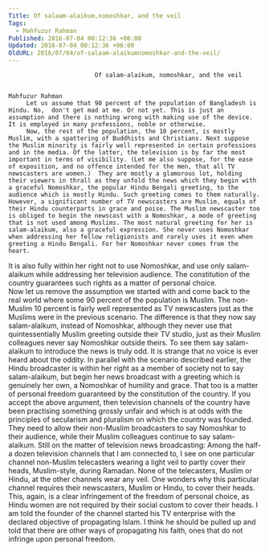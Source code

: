 ```yaml
---
Title: Of salaam-alaikum,nomoshkar, and the veil
Tags:
  - Mahfuzur Rahman
Published: 2016-07-04 00:12:36 +06:00
Updated: 2016-07-04 00:12:36 +06:00
OldURL: 2016/07/04/of-salaam-alaikumnomoshkar-and-the-veil/
---
```


                            Of salam-alaikum, nomoshkar, and the veil   

                                                                                                       Mahfuzur Rahman
         Let us assume that 90 percent of the population of Bangladesh is Hindu. No,  don't get mad at me. Or not yet. This is just an assumption and there is nothing wrong with making use of the device. It is employed in many professions, noble or otherwise. 
         Now, the rest of the population, the 10 percent, is mostly Muslim, with a spattering of Buddhists and Christians. Next suppose the Muslim minority is fairly well represented in certain professions and in the media. Of the latter, the television is by far the most important in terms of visibility. (Let me also suppose, for the ease of exposition, and no offence intended for the men, that all TV newscasters are women.)  They are mostly a glamorous lot, holding their viewers in thrall as they unfold the news which they begin with a graceful Nomoshkar, the popular Hindu Bengali greeting, to the audience which is mostly Hindu. Such greeting comes to them naturally.  
    However, a significant number of TV newscasters are Muslim, equals of their Hindu counterparts in grace and poise. The Muslim newscaster too is obliged to begin the newscast with a Nomoshkar, a mode of greeting that is not used among Muslims. The most natural greeting for her is salam-alaikum, also a graceful expression. She never uses Nomoshkar when addressing her fellow religionists and rarely uses it even when greeting a Hindu Bengali. For her Nomoshkar never comes from the heart. 
  It is also fully within her right not to use Nomoshkar, and use only salam-alaikum while addressing her television audience. The constitution of the country guarantees such rights as a matter of personal choice.    
    Now let us remove the assumption we started with and come back to the real world where some 90 percent of the population is Muslim. The non-Muslim 10 percent is fairly well represented as TV newscasters just as the Muslims were in the previous scenario. The difference is that they now say salam-alaikum, instead of Nomoshkar, although they never use that quintessentially Muslim greeting outside their TV studio, just as their Muslim colleagues never say Nomoshkar outside theirs. To see them say salam-alaikum to introduce the news is truly odd. It is strange that no voice is ever heard about the oddity. 
    In parallel with the scenario described earlier, the Hindu broadcaster is within her right as a member of society not to say salam-alaikum, but begin her news broadcast  with a greeting which is genuinely her own, a Nomoshkar of  humility and grace. That too is a matter of personal freedom guaranteed by the constitution of the country. 
    If you accept the above argument, then television channels of the country have been practising something grossly unfair and which is at odds with the principles of secularism and pluralism on which the country was founded. They need to allow their non-Muslim broadcasters to say Nomoshkar to their audience, while their Muslim colleagues continue to say salam-alaikum. 
     Still on the matter of television news broadcasting: Among the half-a dozen television channels that I am connected to, I see on one particular channel non-Muslim telecasters wearing a light veil to partly cover their heads, Muslim-style, during Ramadan. None of the telecasters, Muslim or Hindu, at the other channels wear any veil. One wonders why this particular channel requires their newscasters, Muslim or Hindu, to cover their heads. This, again, is a clear infringement of the freedom of personal choice, as Hindu women are not required by their social custom to cover their heads. I am told the founder of the channel started his TV enterprise with the declared objective of propagating Islam. I think he should be pulled up and told that there are other ways of propagating his faith, ones that do not infringe upon personal freedom.    

